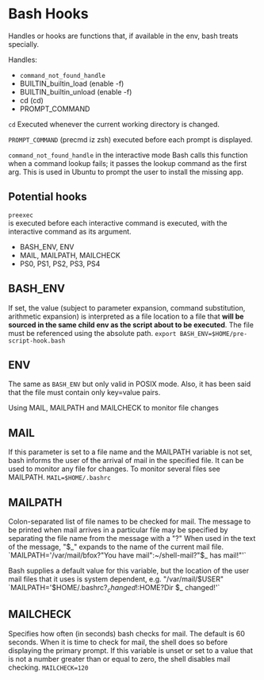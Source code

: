 # Bash Hooks

Handles or hooks are functions that, if available in the env, bash treats specially.


Handles:
- `command_not_found_handle`
- BUILTIN_builtin_load (enable -f)
- BUILTIN_builtin_unload (enable -f)
- cd (cd)
- PROMPT_COMMAND


`cd`
Executed whenever the current working directory is changed.

`PROMPT_COMMAND`
(precmd iz zsh) executed before each prompt is displayed.

`command_not_found_handle`
in the interactive mode Bash calls this function when a command lookup fails; it passes the lookup command as the first arg. This is used in Ubuntu to prompt the user to install the missing app.



## Potential hooks

`preexec`   
is executed before each interactive command is executed, with the interactive command as its argument.



- BASH_ENV, ENV
- MAIL, MAILPATH, MAILCHECK
- PS0, PS1, PS2, PS3, PS4



## BASH_ENV
If set, the value (subject to parameter expansion, command substitution, arithmetic expansion) is interpreted as a file location to a file that **will be sourced in the same child env as the script about to be executed**. The file must be referenced using the absolute path.
`export BASH_ENV=$HOME/pre-script-hook.bash`

## ENV
The same as `BASH_ENV` but only valid in POSIX mode. Also, it has been said that the file must contain only key=value pairs.



Using MAIL, MAILPATH and MAILCHECK to monitor file changes

## MAIL
If this parameter is set to a file name and the MAILPATH variable is not set, bash informs the user of the arrival of mail in the specified file. It can be used to monitor any file for changes. To monitor several files see MAILPATH.
`MAIL=$HOME/.bashrc`


## MAILPATH
Colon-separated list of file names to be checked for mail. The message to be printed when mail arrives in a particular file may be specified by separating the file name from the message with a "?" When used in the text of the message, "$_" expands to the name of the current mail file.
`MAILPATH='/var/mail/bfox?"You have mail":~/shell-mail?"$_ has mail!"'`

Bash supplies a default value for this variable, but the location of the user mail files that it uses is system dependent, e.g. "/var/mail/$USER"
`MAILPATH='$HOME/.bashrc?$_ changed!:$HOME?Dir $_ changed!'`


## MAILCHECK
Specifies how often (in seconds) bash checks for mail. The default is 60 seconds. When it is time to check for mail, the shell does so before displaying the primary prompt. If this variable is unset or set to a value that is not a number greater than or equal to zero, the shell disables mail checking.
`MAILCHECK=120`
